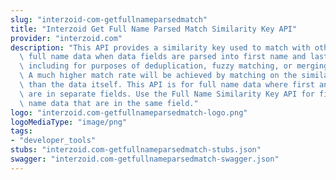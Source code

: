 ```yaml
---
slug: "interzoid-com-getfullnameparsedmatch"
title: "Interzoid Get Full Name Parsed Match Similarity Key API"
provider: "interzoid.com"
description: "This API provides a similarity key used to match with other similar\
  \ full name data when data fields are parsed into first name and last name components,\
  \ including for purposes of deduplication, fuzzy matching, or merging of datasets.\
  \ A much higher match rate will be achieved by matching on the similarity key rather\
  \ than the data itself. This API is for full name data where first and last name\
  \ are in separate fields. Use the Full Name Similarity Key API for first and last\
  \ name data that are in the same field."
logo: "interzoid.com-getfullnameparsedmatch-logo.png"
logoMediaType: "image/png"
tags:
- "developer_tools"
stubs: "interzoid.com-getfullnameparsedmatch-stubs.json"
swagger: "interzoid.com-getfullnameparsedmatch-swagger.json"
---
```

